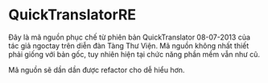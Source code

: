# QuickTranslatorRE
Đây là mã nguồn phục chế từ phiên bản QuickTranslator 08-07-2013 của tác giả ngoctay trên diễn đàn Tàng Thư Viện. Mã nguồn không nhất thiết phải giống với bản gốc, tuy nhiên hiện tại chức năng phần mềm vẫn như cũ.

Mã nguồn sẽ dần dần được refactor cho dễ hiểu hơn.
